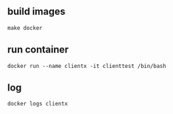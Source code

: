 ## build images

```
make docker
```

## run container

```
docker run --name clientx -it clienttest /bin/bash
```

## log

```
docker logs clientx
```
